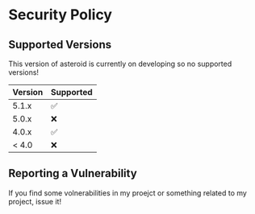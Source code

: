 # Security Policy

## Supported Versions

This version of asteroid is currently on developing so no supported versions!

| Version | Supported          |
| ------- | ------------------ |
| 5.1.x   | :white_check_mark: |
| 5.0.x   | :x:                |
| 4.0.x   | :white_check_mark: |
| < 4.0   | :x:                |

## Reporting a Vulnerability

If you find some volnerabilities in my proejct or something related to my project, issue it!
